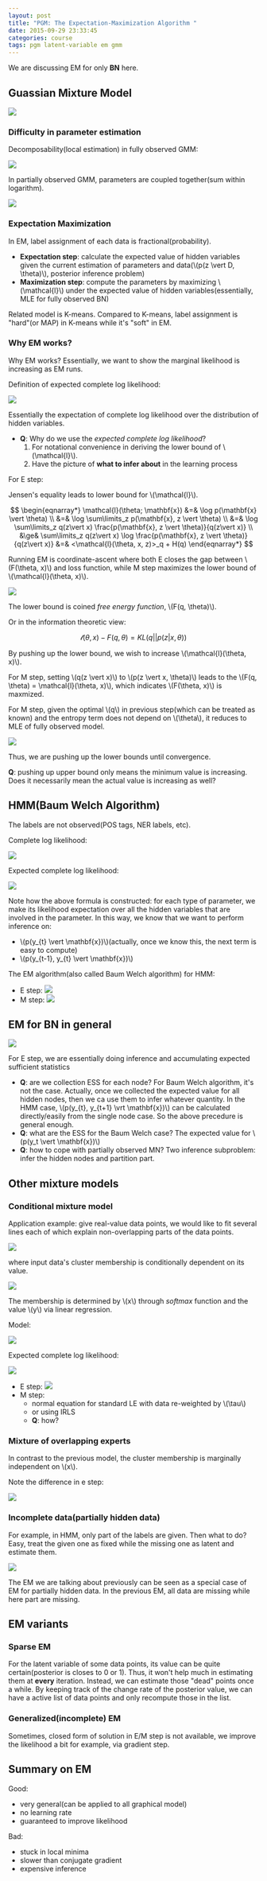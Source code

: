 ```yaml
---
layout: post
title: "PGM: The Expectation-Maximization Algorithm "
date: 2015-09-29 23:33:45
categories: course
tags: pgm latent-variable em gmm
---
```

We are discussing EM for only **BN** here.

## Guassian Mixture Model

![](/assets/images/pgm/gmm.png)

### Difficulty in parameter estimation

Decomposability(local estimation) in fully observed GMM:

![](/assets/images/pgm/em_mixture_model_for_fully_observed_data.png)

In partially observed GMM, parameters are coupled together(sum within logarithm).

![](/assets/images/pgm/em_mixture_model_for_partially_observed_data.png)


### Expectation Maximization

In EM, label assignment of each data is fractional(probability).

- **Expectation step**: calculate the expected value of hidden variables given the current estimation of parameters and data(\\(p(z \vert D, \theta)\\), posterior inference problem)
- **Maximization step**: compute the parameters by maximizing \\(\mathcal{l}\\) under the expected value of hidden variables(essentially, MLE for fully observed BN)

Related model is K-means. Compared to K-means, label assignment is "hard"(or MAP) in K-means while it's "soft" in EM.


### Why EM works?

Why EM works? Essentially, we want to show the marginal likelihood is increasing as EM runs.

Definition of expected complete log likelihood:

![](/assets/images/pgm/expected_complete_log_likelihood.png)

Essentially the expectation of complete log likelihood over the distribution of hidden variables.

- **Q**: Why do we use the *expected complete log likelihood*?
  1. For notational convenience in deriving the lower bound of \\(\mathcal{l}\\).
  2. Have the picture of **what to infer about** in the learning process

For E step:

Jensen's equality leads to lower bound for \\(\mathcal{l}\\).

$$
\begin{eqnarray*}
\mathcal{l}(\theta; \mathbf{x})
&=& \log p(\mathbf{x} \vert \theta) \\
&=& \log \sum\limits_z p(\mathbf{x}, z \vert \theta) \\
&=& \log \sum\limits_z q(z\vert x) \frac{p(\mathbf{x}, z \vert \theta)}{q(z\vert x)} \\
&\ge& \sum\limits_z  q(z\vert x) \log \frac{p(\mathbf{x}, z \vert \theta)}{q(z\vert x)}
&=& <\mathcal{l}(\theta, x, z)>_q + H(q)
\end{eqnarray*}
$$

Running EM is coordinate-ascent where both E closes the gap between \\(F(\theta, x)\\) and loss function, while M step maximizes the lower bound of \\(\mathcal{l}(\theta, x)\\).

![](/assets/images/pgm/em_in_terms_of_lower_bound.png)

The lower bound is coined *free energy function*, \\(F(q, \theta)\\).

Or in the information theoretic view:

$$ \mathcal{l}(\theta, x) - F(q, \theta) = KL(q \vert \vert p(z \vert x, \theta))$$

By pushing up the lower bound, we wish to increase \\(\mathcal{l}(\theta, x)\\).

For M step, setting \\(q(z \vert x)\\) to \\(p(z \vert x, \theta)\\) leads to the \\(F(q, \theta) = \mathcal{l}(\theta, x)\\), which indicates \\(F(\theta, x)\\) is maxmized.

For M step, given the optimal \\(q\\) in previous step(which can be treated as known) and the entropy term does not depend on \\(\theta\\), it reduces to MLE of fully observed model.

![](/assets/images/pgm/m_step_for_lower_bound.png)

Thus, we are pushing up the lower bounds until convergence.

**Q**: pushing up upper bound only means the minimum value is increasing. Does it necessarily mean the actual value is increasing as well?

## HMM(Baum Welch Algorithm)

The labels are not observed(POS tags, NER labels, etc).

Complete log likelihood:

![](/assets/images/pgm/hmm_complete_log_likelihood.PNG)

Expected complete log likelihood:

![](/assets/images/pgm/hmm_expected_complete_log_likelihood.png)

Note how the above formula is constructed: for each type of parameter, we make its likelihood expectation over all the hidden variables that are involved in the parameter. In this way, we know that we want to perform inference on:

- \\(p(y_{t} \vert \mathbf{x})\\)(actually, once we know this, the next term is easy to compute)
- \\(p(y_{t-1}, y_{t} \vert \mathbf{x})\\)

The EM algorithm(also called Baum Welch algorithm) for HMM:

- E step:
  ![](/assets/images/pgm/hmm_e_step.png)
- M step:
  ![](/assets/images/pgm/hmm_m_step.png)

## EM for BN in general

![](/assets/images/pgm/em_for_BN_in_general.png)

For E step, we are essentially doing inference and accumulating expected sufficient statistics

- **Q**: are we collection ESS for each node? For Baum Welch algorithm, it's not the case.
  Actually, once we collected the expected value for all hidden nodes, then we ca use them to infer whatever quantity. In the HMM case, \\(p(y_{t}, y_{t+1} \vrt \mathbf{x})\\) can be calculated directly/easily from the single node case. So the above precedure is general enough.
- **Q**: what are the ESS for the Baum Welch case?
  The expected value for \\(p(y_t \vert \mathbf{x})\\)
- **Q**: how to cope with partially observed MN?
  Two inference subproblem: infer the hidden nodes and partition part.

## Other mixture models

### Conditional mixture model

Application example: give real-value data points, we would like to fit several lines each of which explain non-overlapping parts of the data points.

![](/assets/images/pgm/conditiona_mixture_model_example.png)

where input data's cluster membership is conditionally dependent on its value.

![](/assets/images/pgm/conditiona_mixture_model_graph.png)

The membership is determined by \\(x\\) through *softmax* function and the value \\(y\\) via linear regression.

Model:

![](/assets/images/pgm/conditiona_mixture_model.png)

Expected complete log likelihood:

![](/assets/images/pgm/conditiona_mixture_model_expected_complete_log_likelihood.png)

- E step:
  ![](/assets/images/pgm/conditiona_mixture_model_e_step.png)
- M step:
  - normal equation for standard LE with data re-weighted by \\(\tau\\)
  - or using IRLS
  - **Q**: how?

### Mixture of overlapping experts

In contrast to the previous model, the cluster membership is marginally independent on \\(x\\).

Note the difference in e step:

![](/assets/images/pgm/mixture_of_overlapping_experts_e_step.png)


### Incomplete data(partially hidden data)

For example, in HMM, only part of the labels are given. Then what to do? Easy, treat the given one as fixed while the missing one as latent and estimate them.

![](/assets/images/pgm/partially_hidden_data_log_likelihood.png)

The EM we are talking about previously can be seen as a special case of EM for partially hidden data. In the previous EM, all data are missing while here part are missing.

## EM variants

### Sparse EM

For the latent variable of some data points, its value can be quite certain(posterior is closes to 0 or 1). Thus, it won't help much in estimating them at **every** iteration. Instead, we can estimate those "dead" points once a while. By keeping track of the change rate of the posterior value, we can have a active list of data points and only recompute those in the list.

### Generalized(incomplete) EM

Sometimes, closed form of solution in E/M step is not available, we improve the likelihood a bit for example, via gradient step.


## Summary on EM

Good:

- very general(can be applied to all graphical model)
- no learning rate
- guaranteed to improve likelihood

Bad:

- stuck in local minima
- slower than conjugate gradient
- expensive inference
